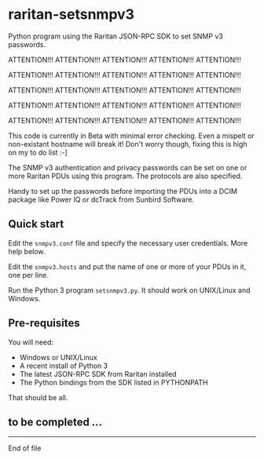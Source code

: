 # raritan-setsnmpv3

Python program using the Raritan JSON-RPC SDK to set SNMP v3 passwords.

ATTENTION!!! ATTENTION!!! ATTENTION!!! ATTENTION!!! ATTENTION!!!

ATTENTION!!! ATTENTION!!! ATTENTION!!! ATTENTION!!! ATTENTION!!!

ATTENTION!!! ATTENTION!!! ATTENTION!!! ATTENTION!!! ATTENTION!!!

ATTENTION!!! ATTENTION!!! ATTENTION!!! ATTENTION!!! ATTENTION!!!

ATTENTION!!! ATTENTION!!! ATTENTION!!! ATTENTION!!! ATTENTION!!!

This code is currently in Beta with minimal error checking.  Even
a mispelt or non-existant hostname will break it!  Don't worry though,
fixing this is high on my to do list :-]

The SNMP v3 authentication and privacy passwords can be set on one or
more Raritan PDUs using this program.  The protocols are also specified.

Handy to set up the passwords before importing the PDUs into a DCIM
package like Power IQ or dcTrack from Sunbird Software.

## Quick start

Edit the `snmpv3.conf` file and specify the necessary user credentials.  More help below.

Edit the `snmpv3.hosts` and put the name of one or more of your PDUs in it, one per line.

Run the Python 3 program `setsnmpv3.py`.  It should work on UNIX/Linux and Windows.

## Pre-requisites

You will need:

+ Windows or UNIX/Linux
+ A recent install of Python 3
+ The latest JSON-RPC SDK from Raritan installed
+ The Python bindings from the SDK listed in PYTHONPATH

That should be all.

## to be completed ...

------------------------------------
End of file
